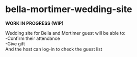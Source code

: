 # bella-mortimer-wedding-site
<strong><b>WORK IN PROGRESS (WIP)</b></strong><br/>
<p>Wedding site for Bella and Mortimer guest will be able to: <br/>
  -Confirm their attendance<br/>
  -Give gift<br/>
  And the host can log-in to check the guest list</p>

